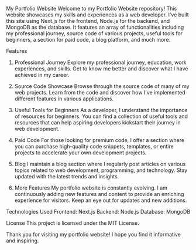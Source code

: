 My Portfolio Website
Welcome to my Portfolio Website repository! This website showcases my skills and experiences as a web developer. I've built this site using Next.js for the frontend, Node.js for the backend, and MongoDB as the database. It features an array of functionalities including my professional journey, source code of various projects, useful tools for beginners, a section for paid code, a blog platform, and much more.

Features
1. Professional Journey
Explore my professional journey, education, work experiences, and skills. Get to know me better and discover what I have achieved in my career.

2. Source Code Showcase
Browse through the source code of many of my web projects. Learn from the code and discover how I've implemented different features in various applications.

3. Useful Tools for Beginners
As a developer, I understand the importance of resources for beginners. You can find a collection of useful tools and resources that can help aspiring developers kickstart their journey in web development.

4. Paid Code
For those looking for premium code, I offer a section where you can purchase high-quality code snippets, templates, or entire projects to accelerate your own development projects.

5. Blog
I maintain a blog section where I regularly post articles on various topics related to web development, programming, and technology. Stay updated with the latest trends and insights.

6. More Features
My portfolio website is constantly evolving. I am continuously adding new features and content to provide an enriching experience for visitors. Keep an eye out for updates and new additions.

Technologies Used
Frontend: Next.js
Backend: Node.js
Database: MongoDB

License
This project is licensed under the MIT License.

Thank you for visiting my portfolio website! I hope you find it informative and inspiring.
